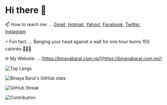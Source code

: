 # Hi there 👋

📫 How to reach me: ... [Gmail](mailto:binaya.baral5@gmail.com), [Hotmail](mailto:binaya.baral5@hotmail.com), [Yahoo!](mailto:binaya.baral5@yahoo.com), [Facebook](https://www.facebook.com/binaya.baral.98), [Twitter](https://twitter.com/binayabaral), [Instagram](https://www.instagram.com/binaya.baral5/)

⚡ Fun fact: ... Banging your head against a wall for one hour burns 150 calories.🤣🤣🤣

🌐 My Website: ... [https://binayabaral.com.np/](https://binayabaral.com.np/)

![Top Langs](https://github-readme-stats.vercel.app/api/top-langs/?username=binayabaral&layout=compact&theme=gotham)

![Binaya Baral's GitHub stats](https://github-readme-stats.vercel.app/api?username=binayabaral&show_icons=true&theme=gotham&count_private=true)

![GitHub Streak](https://github-readme-streak-stats.herokuapp.com/?user=binayabaral&theme=gotham)

![Contribution](https://activity-graph.herokuapp.com/graph?username=binayabaral&theme=gotham)
